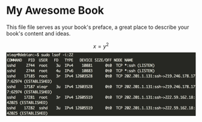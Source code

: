 # My Awesome Book

This file file serves as your book's preface, a great place to describe your book's content and ideas.

$$x = y^2$$![](/assets/WX20170331-221420@2x.png)

